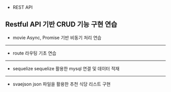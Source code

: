 * REST API

Restful API 기반 CRUD 기능 구현 연습
---
* movie
Async, Promise 기반 비동기 처리 연습
---
* route
라우팅 기초 연습
---
* sequelize
sequelize 활용한 mysql 연결 및 데이터 적재
---
* svaejson
json 파일을 활용한 추천 식당 리스트 구현
